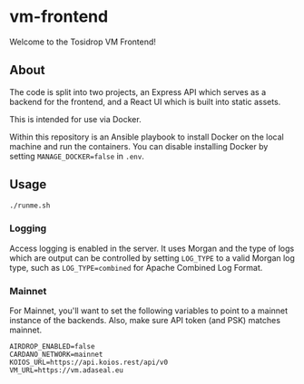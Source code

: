 # vm-frontend

Welcome to the Tosidrop VM Frontend!

## About
The code is split into two projects, an Express API which serves as a backend
for the frontend, and a React UI which is built into static assets.

This is intended for use via Docker.

Within this repository is an Ansible playbook to install Docker on the local
machine and run the containers. You can disable installing Docker by setting
`MANAGE_DOCKER=false` in `.env`.

## Usage

```bash
./runme.sh
```

### Logging
Access logging is enabled in the server. It uses Morgan and the type of logs
which are output can be controlled by setting `LOG_TYPE` to a valid Morgan
log type, such as `LOG_TYPE=combined` for Apache Combined Log Format.

### Mainnet
For Mainnet, you'll want to set the following variables to point to a mainnet
instance of the backends. Also, make sure API token (and PSK) matches mainnet.

```
AIRDROP_ENABLED=false
CARDANO_NETWORK=mainnet
KOIOS_URL=https://api.koios.rest/api/v0
VM_URL=https://vm.adaseal.eu
```
